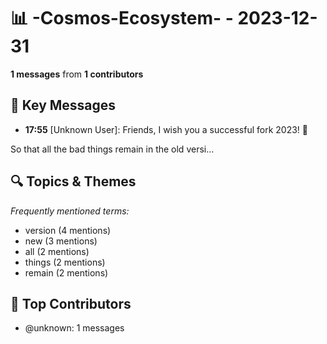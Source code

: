 # 📊 -Cosmos-Ecosystem- - 2023-12-31
**1 messages** from **1 contributors**

## 💬 Key Messages
- **17:55** [Unknown User]: Friends, I wish you a successful fork 2023! 🥳

So that all the bad things remain in the old versi...

## 🔍 Topics & Themes
*Frequently mentioned terms:*
- version (4 mentions)
- new (3 mentions)
- all (2 mentions)
- things (2 mentions)
- remain (2 mentions)

## 👥 Top Contributors
- @unknown: 1 messages